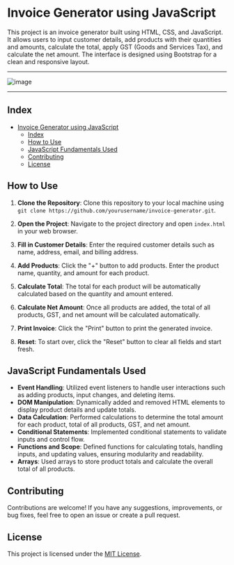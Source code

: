 # Invoice Generator using JavaScript

This project is an invoice generator built using HTML, CSS, and JavaScript. It allows users to input customer details, add products with their quantities and amounts, calculate the total, apply GST (Goods and Services Tax), and calculate the net amount. The interface is designed using Bootstrap for a clean and responsive layout.
____
![image](https://github.com/priyanka680shaw/mct4-invoiceGenerator/assets/96192066/648e7d7f-779b-4fcd-9e11-d2f0562ecf05)

____
## Index

- [Invoice Generator using JavaScript](#invoice-generator-using-javascript)
  - [Index](#index)
  - [How to Use](#how-to-use)
  - [JavaScript Fundamentals Used](#javascript-fundamentals-used)
  - [Contributing](#contributing)
  - [License](#license)

## How to Use

1. **Clone the Repository**: Clone this repository to your local machine using `git clone https://github.com/yourusername/invoice-generator.git`.

2. **Open the Project**: Navigate to the project directory and open `index.html` in your web browser.

3. **Fill in Customer Details**: Enter the required customer details such as name, address, email, and billing address.

4. **Add Products**: Click the "+" button to add products. Enter the product name, quantity, and amount for each product.

5. **Calculate Total**: The total for each product will be automatically calculated based on the quantity and amount entered.

6. **Calculate Net Amount**: Once all products are added, the total of all products, GST, and net amount will be calculated automatically.

7. **Print Invoice**: Click the "Print" button to print the generated invoice.

8. **Reset**: To start over, click the "Reset" button to clear all fields and start fresh.

## JavaScript Fundamentals Used

- **Event Handling**: Utilized event listeners to handle user interactions such as adding products, input changes, and deleting items.
- **DOM Manipulation**: Dynamically added and removed HTML elements to display product details and update totals.
- **Data Calculation**: Performed calculations to determine the total amount for each product, total of all products, GST, and net amount.
- **Conditional Statements**: Implemented conditional statements to validate inputs and control flow.
- **Functions and Scope**: Defined functions for calculating totals, handling inputs, and updating values, ensuring modularity and readability.
- **Arrays**: Used arrays to store product totals and calculate the overall total of all products.

## Contributing

Contributions are welcome! If you have any suggestions, improvements, or bug fixes, feel free to open an issue or create a pull request.

## License

This project is licensed under the [MIT License](LICENSE).
